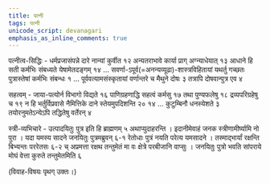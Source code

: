 ```yaml
---
title: पत्नी
tags: पत्नी
unicode_script: devanagari
emphasis_as_inline_comments: true
---
```

पत्नीत्व-सिद्धिः - धर्मप्रजासंपन्ने दारे नान्यां कुर्वीत १२ अन्यतराभावे कार्या प्राग् अग्न्याधेयात् १३ आधाने हि सती कर्मभिः संबध्यते येषामेतदङ्गम् १४ … सवर्णा-ऽपूर्व(=अनन्यव्यूढा)-शास्त्रविहितायां यथर्तु गच्छतः पुत्रास्तेषां कर्मभिः संबन्धः १ … पूर्ववत्यामसंस्कृतायां वर्णान्तरे च मैथुने दोषः ३ तत्रापि दोषवान्पुत्र एव ४ 

सहत्वम् - जाया-पत्योर्न विभागो विद्यते १६ पाणिग्रहणाद्धि सहत्वं कर्मसु १७ तथा पुण्यफलेषु १८ द्रव्यपरिग्रहेषु च १९ न हि भर्तुर्विप्रवासे नैमित्तिके दाने स्तेयमुपदिशन्ति २० १४ … कुटुम्बिनौ धनस्येशते ३ तयोरनुमतेऽन्येऽपि तद्धितेषु वर्तेरन् ४ 

स्त्री-व्यभिचारे - उत्पादयितुः पुत्र इति हि ब्राह्मणम् ५ अथाप्युदाहरन्ति । इदानीमेवाहं जनक स्त्रीणामीर्ष्यामि नो पुरा । यदा यमस्य सादने जनयितुः पुत्रमब्रुवन् ६-१ रेतोधाः पुत्रं नयति परेत्य यमसादने । तस्माद्भार्यां रक्षन्ति बिभ्यन्तः पररेतसः ६-२ च् अप्रमत्ता रक्षथ तन्तुमेतं मा वः क्षेत्रे परबीजानि वाप्सुः । जनयितुः पुत्रो भवति सांपराये मोघं वेत्ता कुरुते तन्तुमेतमिति ६ 

(विवाह-विषयः पृथग् उक्तः।)